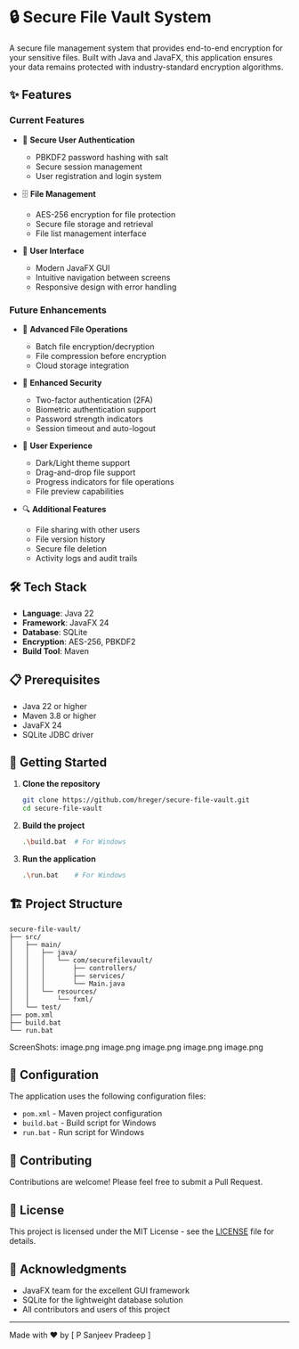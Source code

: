 # 🔒 Secure File Vault System

A secure file management system that provides end-to-end encryption for your sensitive files. Built with Java and JavaFX, this application ensures your data remains protected with industry-standard encryption algorithms.

## ✨ Features

### Current Features
- 🔐 **Secure User Authentication**
  - PBKDF2 password hashing with salt
  - Secure session management
  - User registration and login system

- 🗄️ **File Management**
  - AES-256 encryption for file protection
  - Secure file storage and retrieval
  - File list management interface

- 🎨 **User Interface**
  - Modern JavaFX GUI
  - Intuitive navigation between screens
  - Responsive design with error handling

### Future Enhancements
- 🔄 **Advanced File Operations**
  - Batch file encryption/decryption
  - File compression before encryption
  - Cloud storage integration

- 🔐 **Enhanced Security**
  - Two-factor authentication (2FA)
  - Biometric authentication support
  - Password strength indicators
  - Session timeout and auto-logout

- 📱 **User Experience**
  - Dark/Light theme support
  - Drag-and-drop file support
  - Progress indicators for file operations
  - File preview capabilities

- 🔍 **Additional Features**
  - File sharing with other users
  - File version history
  - Secure file deletion
  - Activity logs and audit trails

## 🛠️ Tech Stack

- **Language**: Java 22
- **Framework**: JavaFX 24
- **Database**: SQLite
- **Encryption**: AES-256, PBKDF2
- **Build Tool**: Maven

## 📋 Prerequisites

- Java 22 or higher
- Maven 3.8 or higher
- JavaFX 24
- SQLite JDBC driver

## 🚀 Getting Started

1. **Clone the repository**
   ```bash
   git clone https://github.com/hreger/secure-file-vault.git
   cd secure-file-vault
   ```

2. **Build the project**
   ```bash
   .\build.bat  # For Windows
   ```

3. **Run the application**
   ```bash
   .\run.bat    # For Windows
   ```

## 🏗️ Project Structure

```
secure-file-vault/
├── src/
│   ├── main/
│   │   ├── java/
│   │   │   └── com/securefilevault/
│   │   │       ├── controllers/
│   │   │       ├── services/
│   │   │       └── Main.java
│   │   └── resources/
│   │       └── fxml/
│   └── test/
├── pom.xml
├── build.bat
└── run.bat
```

ScreenShots: 
image.png
image.png
image.png
image.png
image.png

## 🔧 Configuration

The application uses the following configuration files:
- `pom.xml` - Maven project configuration
- `build.bat` - Build script for Windows
- `run.bat` - Run script for Windows

## 🤝 Contributing

Contributions are welcome! Please feel free to submit a Pull Request.

## 📝 License

This project is licensed under the MIT License - see the [LICENSE](LICENSE) file for details.

## 🙏 Acknowledgments

- JavaFX team for the excellent GUI framework
- SQLite for the lightweight database solution
- All contributors and users of this project

---

Made with ❤️ by [ P Sanjeev Pradeep ]
